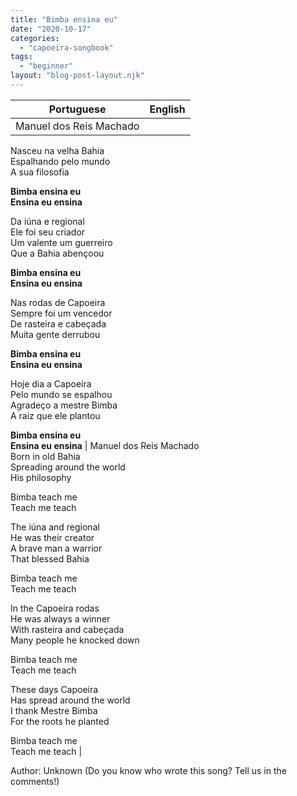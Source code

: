 ```yaml
---
title: "Bimba ensina eu"
date: "2020-10-17"
categories: 
  - "capoeira-songbook"
tags: 
  - "beginner"
layout: "blog-post-layout.njk"
---
```


| Portuguese | English |
| --- | --- |
| Manuel dos Reis Machado  
Nasceu na velha Bahia  
Espalhando pelo mundo  
A sua filosofia  
  
**Bimba ensina eu  
Ensina eu ensina**  
  
Da iúna e regional  
Ele foi seu criador  
Um valente um guerreiro  
Que a Bahia abençoou  
  
**Bimba ensina eu  
Ensina eu ensina**  
  
Nas rodas de Capoeira  
Sempre foi um vencedor  
De rasteira e cabeçada  
Muita gente derrubou  
  
**Bimba ensina eu  
Ensina eu ensina**  
  
Hoje dia a Capoeira  
Pelo mundo se espalhou  
Agradeço a mestre Bimba  
A raiz que ele plantou  
  
**Bimba ensina eu  
Ensina eu ensina** | Manuel dos Reis Machado  
Born in old Bahia  
Spreading around the world  
His philosophy  
  
Bimba teach me  
Teach me teach  
  
The iúna ​​and regional  
He was their creator  
A brave man a warrior  
That blessed Bahia  
  
Bimba teach me  
Teach me teach  
  
In the Capoeira rodas  
He was always a winner  
With rasteira and cabeçada  
Many people he knocked down  
  
Bimba teach me  
Teach me teach  
  
These days Capoeira  
Has spread around the world  
I thank Mestre Bimba  
For the roots he planted  
  
Bimba teach me  
Teach me teach |

<figcaption>

Author: Unknown (Do you know who wrote this song? Tell us in the comments!)

</figcaption>
